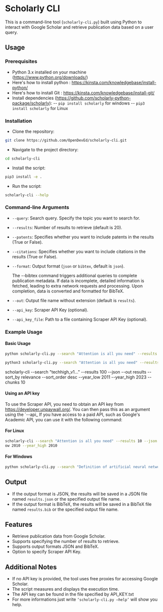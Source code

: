 # Scholarly CLI

This is a command-line tool (`scholarly-cli.py`) built using Python to interact with Google Scholar and retrieve publication data based on a user query.

## Usage

### Prerequisites
- Python 3.x installed on your machine (https://www.python.org/downloads/)
- Here's how to install python : https://kinsta.com/knowledgebase/install-python/
- Here's how to install Git : https://kinsta.com/knowledgebase/install-git/
- Install dependencies (https://github.com/scholarly-python-package/scholarly):
-- `pip install scholarly` for windows 
-- `pip3 install scholarly` for Linux

### Installation

- Clone the repository:
```bash
git clone https://github.com/OpenDevEd/scholarly-cli.git
```
- Navigate to the project directory:
```bash
cd scholarly-cli
```
- Install the script:
```bash
pip3 install -e .
```
- Run the script:
```bash
scholarly-cli --help
```

### Command-line Arguments

- `--query`: Search query. Specify the topic you want to search for.
- `--results`: Number of results to retrieve (default is 20).
- `--patents`: Specifies whether you want to include patents in the results (True or False).
- `--citations`: Specifies whether you want to include citations in the results (True or False).
- `--format`: Output format (`json` or `bibtex`, default is `json`).
    
    The --bibtex command triggers additional queries to complete publication metadata. If data is incomplete, detailed information is fetched, leading to extra network requests and processing. Upon completion, data is converted and formatted for BibTeX.
- `--out`: Output file name without extension (default is `results`).
- `--api_key`: Scraper API Key (optional).
- `--api_key_file`: Path to a file containing Scraper API Key (optional).

### Example Usage

#### Basic Usage
```bash
python scholarly-cli.py --search "Attention is all you need" --results 10 --json True --bibtex True --out results 
```
```bash
python3 scholarly-cli.py --search "Attention is all you need" --results 10 --json True --bibtex True --out results 
```
scholarly-cli --search "techhigh_v1..." --results 100 --json --out results --sort_by relevance --sort_order desc --year_low 2011 --year_high 2023 --chunks 10

#### Using an API key
To use the Scraper API, you need to obtain an API key from https://developer.unpaywall.org/. You can then pass this as an argument using the `--api_
If you have access to a paid API, such as Google's Academic API, you can use it with the following command:

#### For Linux
```bash
scholarly-cli --search "Attention is all you need" --results 10 --json True --bibtex True --out results --sort_by date --sort_order desc --year_l
ow 2010 --year_high 2010
```
#### For Windows
```bash
python scholarly-cli.py --search "Definition of artificial neural networks with comparison to other networks" --results 20 --json True --bibtex True --out result --api_key_file "API_KEY.txt"
```          

## Output

- If the output format is JSON, the results will be saved in a JSON file named `results.json` or the specified output file name.
- If the output format is BibTeX, the results will be saved in a BibTeX file named `results.bib` or the specified output file name.

## Features

- Retrieve publication data from Google Scholar.
- Supports specifying the number of results to retrieve.
- Supports output formats JSON and BibTeX.
- Option to specify Scraper API Key.

## Additional Notes

- If no API key is provided, the tool uses free proxies for accessing Google Scholar.
- The script measures and displays the execution time.
- The API key can be found in the file specified by API_KEY.txt
- For more informations just write `‘scholarly-cli.py —help’` will show you help.